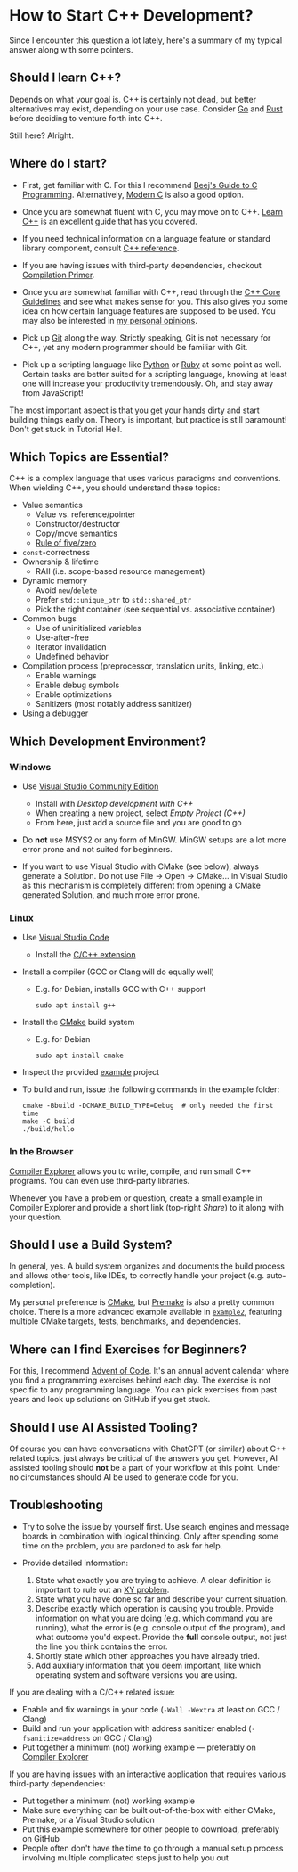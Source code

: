 # How to Start C++ Development?

Since I encounter this question a lot lately, here's a summary of my typical answer along with some pointers.

## Should I learn C++?

Depends on what your goal is.
C++ is certainly not dead, but better alternatives may exist, depending on your use case.
Consider [Go](https://go.dev/) and [Rust](https://www.rust-lang.org/) before deciding to venture forth into C++.

Still here? Alright.

## Where do I start?

- First, get familiar with C.
  For this I recommend [Beej's Guide to C Programming](https://beej.us/guide/bgc/).
  Alternatively, [Modern C](https://gustedt.gitlabpages.inria.fr/modern-c/) is also a good option.

- Once you are somewhat fluent with C, you may move on to C++.
  [Learn C++](https://www.learncpp.com/) is an excellent guide that has you covered.

- If you need technical information on a language feature or standard library component, consult [C++ reference](https://cppreference.com/).

- If you are having issues with third-party dependencies, checkout [Compilation Primer](compilation.md).

- Once you are somewhat familiar with C++, read through the [C++ Core Guidelines](https://isocpp.github.io/CppCoreGuidelines/CppCoreGuidelines) and see what makes sense for you.
  This also gives you some idea on how certain language features are supposed to be used.
  You may also be interested in [my personal opinions](opinions.md).

- Pick up [Git](https://git-scm.com/) along the way.
  Strictly speaking, Git is not necessary for C++, yet any modern programmer should be familiar with Git.

- Pick up a scripting language like [Python](https://www.python.org/) or [Ruby](https://www.ruby-lang.org/) at some point as well.
  Certain tasks are better suited for a scripting language, knowing at least one will increase your productivity tremendously.
  Oh, and stay away from JavaScript!

The most important aspect is that you get your hands dirty and start building things early on.
Theory is important, but practice is still paramount!
Don't get stuck in Tutorial Hell.

## Which Topics are Essential?

C++ is a complex language that uses various paradigms and conventions.
When wielding C++, you should understand these topics:

- Value semantics
    - Value vs. reference/pointer
    - Constructor/destructor
    - Copy/move semantics
    - [Rule of five/zero](https://en.cppreference.com/w/cpp/language/rule_of_three)
- `const`-correctness
- Ownership & lifetime
    - RAII (i.e. scope-based resource management)
- Dynamic memory
    - Avoid `new`/`delete`
    - Prefer `std::unique_ptr` to `std::shared_ptr`
    - Pick the right container (see sequential vs. associative container)
- Common bugs
    - Use of uninitialized variables
    - Use-after-free
    - Iterator invalidation
    - Undefined behavior
- Compilation process (preprocessor, translation units, linking, etc.)
    - Enable warnings
    - Enable debug symbols
    - Enable optimizations
    - Sanitizers (most notably address sanitizer)
- Using a debugger

## Which Development Environment?

### Windows

- Use [Visual Studio Community Edition](https://visualstudio.microsoft.com/vs/community/)
    - Install with *Desktop development with C++*
    - When creating a new project, select *Empty Project (C++)*
    - From here, just add a source file and you are good to go

- Do **not** use MSYS2 or any form of MinGW.
  MinGW setups are a lot more error prone and not suited for beginners.

- If you want to use Visual Studio with CMake (see below), always generate a Solution.
  Do not use File → Open → CMake... in Visual Studio as this mechanism is completely different from opening a CMake generated Solution, and much more error prone.

### Linux

- Use [Visual Studio Code](https://code.visualstudio.com/)
    - Install the [C/C++ extension](https://marketplace.visualstudio.com/items?itemName=ms-vscode.cpptools)

- Install a compiler (GCC or Clang will do equally well)
    - E.g. for Debian, installs GCC with C++ support
      ```
      sudo apt install g++
      ```

- Install the [CMake](https://cmake.org/) build system
    - E.g. for Debian
      ```
      sudo apt install cmake
      ```

- Inspect the provided [example](example/) project

- To build and run, issue the following commands in the example folder:
    ```
    cmake -Bbuild -DCMAKE_BUILD_TYPE=Debug  # only needed the first time
    make -C build
    ./build/hello
    ```

### In the Browser

[Compiler Explorer](https://godbolt.org/) allows you to write, compile, and run small C++ programs.
You can even use third-party libraries.

Whenever you have a problem or question, create a small example in Compiler Explorer and provide a short link (top-right *Share*) to it along with your question.

## Should I use a Build System?

In general, yes.
A build system organizes and documents the build process and allows other tools, like IDEs, to correctly handle your project (e.g. auto-completion).

My personal preference is [CMake](https://cmake.org/), but [Premake](https://premake.github.io/) is also a pretty common choice.
There is a more advanced example available in [`example2`](example2/), featuring multiple CMake targets, tests, benchmarks, and dependencies.

## Where can I find Exercises for Beginners?

For this, I recommend [Advent of Code](https://adventofcode.com/events).
It's an annual advent calendar where you find a programming exercises behind each day.
The exercise is not specific to any programming language.
You can pick exercises from past years and look up solutions on GitHub if you get stuck.

## Should I use AI Assisted Tooling?

Of course you can have conversations with ChatGPT (or similar) about C++ related topics, just always be critical of the answers you get.
However, AI assisted tooling should **not** be a part of your workflow at this point.
Under no circumstances should AI be used to generate code for you.

## Troubleshooting

- Try to solve the issue by yourself first.
  Use search engines and message boards in combination with logical thinking.
  Only after spending some time on the problem, you are pardoned to ask for help.

- Provide detailed information:
    1. State what exactly you are trying to achieve.
       A clear definition is important to rule out an [XY problem](https://en.wikipedia.org/wiki/XY_problem).
    2. State what you have done so far and describe your current situation.
    3. Describe exactly which operation is causing you trouble.
       Provide information on what you are doing (e.g. which command you are running), what the error is (e.g. console output of the program), and what outcome you'd expect.
       Provide the **full** console output, not just the line you think contains the error.
    4. Shortly state which other approaches you have already tried.
    5. Add auxiliary information that you deem important, like which operating system and software versions you are using.

If you are dealing with a C/C++ related issue:
- Enable and fix warnings in your code (`-Wall -Wextra` at least on GCC / Clang)
- Build and run your application with address sanitizer enabled (`-fsanitize=address` on GCC / Clang)
- Put together a minimum (not) working example — preferably on [Compiler Explorer](https://godbolt.org/)

If you are having issues with an interactive application that requires various third-party dependencies:
- Put together a minimum (not) working example
- Make sure everything can be built out-of-the-box with either CMake, Premake, or a Visual Studio solution
- Put this example somewhere for other people to download, preferably on GitHub
- People often don't have the time to go through a manual setup process involving multiple complicated steps just to help you out
